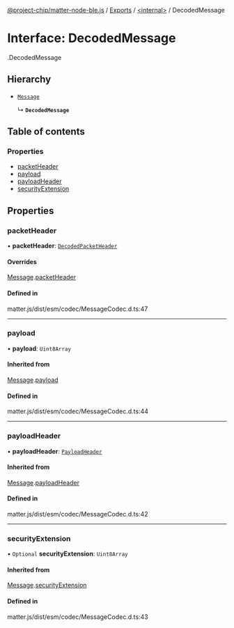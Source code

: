[@project-chip/matter-node-ble.js](../README.md) / [Exports](../modules.md) / [<internal\>](../modules/internal_.md) / DecodedMessage

# Interface: DecodedMessage

[<internal>](../modules/internal_.md).DecodedMessage

## Hierarchy

- [`Message`](internal_.Message.md)

  ↳ **`DecodedMessage`**

## Table of contents

### Properties

- [packetHeader](internal_.DecodedMessage.md#packetheader)
- [payload](internal_.DecodedMessage.md#payload)
- [payloadHeader](internal_.DecodedMessage.md#payloadheader)
- [securityExtension](internal_.DecodedMessage.md#securityextension)

## Properties

### packetHeader

• **packetHeader**: [`DecodedPacketHeader`](internal_.DecodedPacketHeader.md)

#### Overrides

[Message](internal_.Message.md).[packetHeader](internal_.Message.md#packetheader)

#### Defined in

matter.js/dist/esm/codec/MessageCodec.d.ts:47

___

### payload

• **payload**: `Uint8Array`

#### Inherited from

[Message](internal_.Message.md).[payload](internal_.Message.md#payload)

#### Defined in

matter.js/dist/esm/codec/MessageCodec.d.ts:44

___

### payloadHeader

• **payloadHeader**: [`PayloadHeader`](internal_.PayloadHeader.md)

#### Inherited from

[Message](internal_.Message.md).[payloadHeader](internal_.Message.md#payloadheader)

#### Defined in

matter.js/dist/esm/codec/MessageCodec.d.ts:42

___

### securityExtension

• `Optional` **securityExtension**: `Uint8Array`

#### Inherited from

[Message](internal_.Message.md).[securityExtension](internal_.Message.md#securityextension)

#### Defined in

matter.js/dist/esm/codec/MessageCodec.d.ts:43
